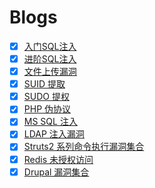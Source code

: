 # Blogs

- [x] [入门SQL注入](./sql_inject.md)
- [x] [进阶SQL注入](./advance_sql_inject.md)
- [x] [文件上传漏洞](./file_upload.md)
- [x] [SUID 提取](./linux_suid.md)
- [x] [SUDO 提权](./linux_sudo.md)
- [x] [PHP 伪协议](./php_filter.md)
- [x] [MS SQL 注入](./mssql_inject.md)
- [x] [LDAP 注入漏洞](./ldap_inject.md)
- [x] [Struts2 系列命令执行漏洞集合](./struts2_vuln_hub.md)
- [x] [Redis 未授权访问](./redis_pwn.md)
- [x] [Drupal 漏洞集合](./drupal_vuln_hub.md)